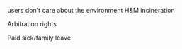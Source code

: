 

users don't care about the environment
  H&M incineration

Arbitration rights

Paid sick/family leave

